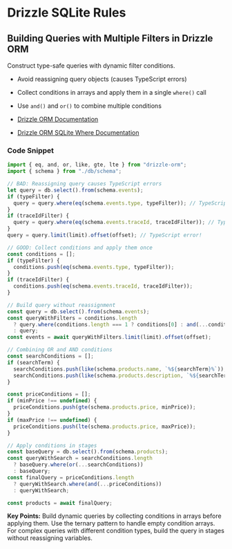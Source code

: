 # Drizzle SQLite Rules

## Building Queries with Multiple Filters in Drizzle ORM

Construct type-safe queries with dynamic filter conditions.

- Avoid reassigning query objects (causes TypeScript errors)
- Collect conditions in arrays and apply them in a single `where()` call
- Use `and()` and `or()` to combine multiple conditions

- [Drizzle ORM Documentation](https://orm.drizzle.team/docs/select)
- [Drizzle ORM SQLite Where Documentation](https://orm.drizzle.team/docs/select#where)

### Code Snippet

```typescript
import { eq, and, or, like, gte, lte } from "drizzle-orm";
import { schema } from "./db/schema";

// BAD: Reassigning query causes TypeScript errors
let query = db.select().from(schema.events);
if (typeFilter) {
  query = query.where(eq(schema.events.type, typeFilter)); // TypeScript error!
}
if (traceIdFilter) {
  query = query.where(eq(schema.events.traceId, traceIdFilter)); // TypeScript error!
}
query = query.limit(limit).offset(offset); // TypeScript error!

// GOOD: Collect conditions and apply them once
const conditions = [];
if (typeFilter) {
  conditions.push(eq(schema.events.type, typeFilter));
}
if (traceIdFilter) {
  conditions.push(eq(schema.events.traceId, traceIdFilter));
}

// Build query without reassignment
const query = db.select().from(schema.events);
const queryWithFilters = conditions.length
  ? query.where(conditions.length === 1 ? conditions[0] : and(...conditions))
  : query;
const events = await queryWithFilters.limit(limit).offset(offset);

// Combining OR and AND conditions
const searchConditions = [];
if (searchTerm) {
  searchConditions.push(like(schema.products.name, `%${searchTerm}%`));
  searchConditions.push(like(schema.products.description, `%${searchTerm}%`));
}

const priceConditions = [];
if (minPrice !== undefined) {
  priceConditions.push(gte(schema.products.price, minPrice));
}
if (maxPrice !== undefined) {
  priceConditions.push(lte(schema.products.price, maxPrice));
}

// Apply conditions in stages
const baseQuery = db.select().from(schema.products);
const queryWithSearch = searchConditions.length
  ? baseQuery.where(or(...searchConditions))
  : baseQuery;
const finalQuery = priceConditions.length
  ? queryWithSearch.where(and(...priceConditions))
  : queryWithSearch;

const products = await finalQuery;
```

**Key Points:** Build dynamic queries by collecting conditions in arrays before applying them. Use the ternary pattern to handle empty condition arrays. For complex queries with different condition types, build the query in stages without reassigning variables. 